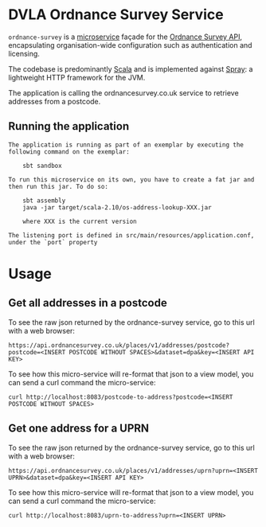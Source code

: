 DVLA Ordnance Survey Service
============================

`ordnance-survey` is a [microservice][microservices] façade for the [Ordnance Survey API][ordnance-survey], encapsulating organisation-wide configuration such as authentication and licensing.

The codebase is predominantly [Scala][scala] and is implemented against [Spray][spray]: a lightweight HTTP framework for the JVM.

The application is calling the ordnancesurvey.co.uk service to retrieve addresses from a postcode. 

Running the application
-----------------------

	The application is running as part of an exemplar by executing the following command on the exemplar:

    	sbt sandbox

    To run this microservice on its own, you have to create a fat jar and then run this jar. To do so:

    	sbt assembly
    	java -jar target/scala-2.10/os-address-lookup-XXX.jar

    	where XXX is the current version

    The listening port is defined in src/main/resources/application.conf, under the `port` property 


Usage
=====

Get all addresses in a postcode
-------------------------------

To see the raw json returned by the ordnance-survey service, go to this url with a web browser:

    https://api.ordnancesurvey.co.uk/places/v1/addresses/postcode?postcode=<INSERT POSTCODE WITHOUT SPACES>&dataset=dpa&key=<INSERT API KEY>

To see how this micro-service will re-format that json to a view model, you can send a curl command the micro-service:

    curl http://localhost:8083/postcode-to-address?postcode=<INSERT POSTCODE WITHOUT SPACES>

Get one address for a UPRN
--------------------------

To see the raw json returned by the ordnance-survey service, go to this url with a web browser:

    https://api.ordnancesurvey.co.uk/places/v1/addresses/uprn?uprn=<INSERT UPRN>&dataset=dpa&key=<INSERT API KEY>

To see how this micro-service will re-format that json to a view model, you can send a curl command the micro-service:

    curl http://localhost:8083/uprn-to-address?uprn=<INSERT UPRN>

[microservices]: http://martinfowler.com/articles/microservices.html "Microservices"
[ordnance-survey]: www.ordnancesurvey.co.uk "Ordnance Survey"
[scala]: http://www.scala-lang.org/ "Scala Language"
[spray]: http://spray.io/ "Spray"
